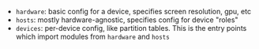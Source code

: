 - `hardware`: basic config for a device, specifies screen resolution,
  gpu, etc
- `hosts`: mostly hardware-agnostic, specifies config for device "roles"
- `devices`: per-device config, like partition tables. This is the entry
  points which import modules from `hardware` and `hosts`

